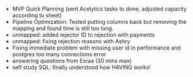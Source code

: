 * MVP Quick Planning (sent Acelytics tasks to done, adjusted capacity according to sheet)
* Pipeline Optimization: Tested putting columns back but removing the mapping and found time is still too long.
* unmapped: added rejector ID to rejection with payments
* unmapped: fixing rejection reasons with Ashry
* Fixing immediate problem with missing user id in performance and postgres too many connections error
* answering questions from Esraa (30 mins max)
* self study SQL: finally understood how HAVING works!
